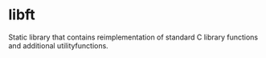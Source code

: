 # libft
Static library that contains reimplementation of standard C library functions and additional utilityfunctions.

